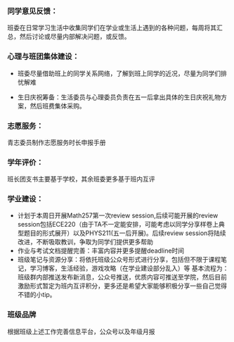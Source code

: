 ### 同学意见反馈：  
班委在日常学习生活中收集同学们在学业或生活上遇到的各种问题，每周将其汇总，然后讨论或尽量内部解决问题，或反馈。
### 心理与班团集体建设：

- 班委尽量借助班上的同学关系网络，了解到班上同学的近况，尽量为同学们排忧解难

- 生日庆祝筹备：生活委员与心理委员负责在五一后拿出具体的生日庆祝礼物方案，然后班费集体采购。

### 志愿服务：

青志委员制作志愿服务时长申报手册

### 学年评价：

班长团支书主要基于学校，其余班委更多基于班内互评

### 学业建设：

- 计划于本周日开展Math257第一次review session,后续可能开展的review session包括ECE220（由于TA不一定能安排，可能考虑以同学分享样卷上典型题目的形式展开）以及PHYS211(五一后开展)。后续review session将陆续改进，不断吸取教训，争取为同学们提供更多帮助
- 作业与考试文档提醒完善：丰富内容并更多提醒deadline时间
- 班级笔记与资源分享：将依托班级公众号形式进行分享，包括但不限于课程笔记，学习博客，生活经验，游戏攻略（在学业建设部分乱入）等
  基本流程为：班级群内部推送发布新消息，公众号推送，优质内容可推送至学院，然后目前激励形式暂定为班内互评积分，更多还是希望大家能够积极分享一些自己觉得不错的小tip。
### 班级品牌
根据班级上述工作完善信息平台，公众号以及年级月报